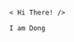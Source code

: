                                                                           < Hi There! />
                                                                            I am Dong
